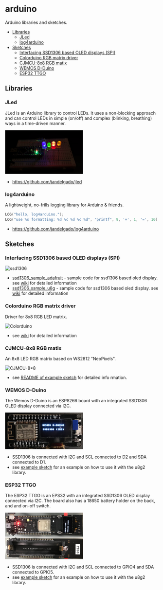# arduino

Arduino libraries and sketches.


<!-- vim-markdown-toc GFM -->

* [Libraries](#libraries)
    * [JLed](#jled)
    * [log4arduino](#log4arduino)
* [Sketches](#sketches)
    * [Interfacing SSD1306 based OLED displays (SPI)](#interfacing-ssd1306-based-oled-displays-spi)
    * [Colorduino RGB matrix driver](#colorduino-rgb-matrix-driver)
    * [CJMCU-8x8 RGB matix](#cjmcu-8x8-rgb-matix)
    * [WEMOS D-Duino](#wemos-d-duino)
    * [ESP32 TTGO](#esp32-ttgo)

<!-- vim-markdown-toc -->

## Libraries

### JLed

JLed is an Arduino library to control LEDs. It uses a non-blocking approach and
can control LEDs in simple (on/off) and complex (blinking, breathing) ways in a
time-driven manner.

<img alt="jled" width=256 src="images/jled.gif">

* https://github.com/jandelgado/jled

### log4arduino

A lightweight, no-frills logging library for Arduino & friends.

```c++
LOG("hello, log4arduino.");
LOG("use %s formatting: %d %c %d %c %d", "printf", 9, '+', 1, '=', 10);
```

* https://github.com/jandelgado/log4arduino

## Sketches

### Interfacing SSD1306 based OLED displays (SPI)

<img alt="ssd1306" width=256 src="images/ssd1306.jpg">

* [ssd1306_sample_adafruit](ssd1306_sample_adafruit) - sample code for ssd1306 based oled display. see [wiki](http://github.com/jandelgado/arduino/wiki/SSD1306-based-OLED-connected-to-Arduino) for detailed information
* [ssd1306_sample_u8g](ssd1306_sample_u8g) - sample code for ssd1306 based oled display. see [wiki](http://github.com/jandelgado/arduino/wiki/SSD1306-based-OLED-connected-to-Arduino) for detailed information


### Colorduino RGB matrix driver

Driver for 8x8 RGB LED matrix.

<img alt="Colorduino" width=256 src="images/colorduino.JPG">

* see [wiki](https://github.com/jandelgado/arduino/wiki/Colorduino) for detailed information


### CJMCU-8x8 RGB matix

An 8x8 LED RGB matrix based on WS2812 "NeoPixels".

<img alt="CJMCU-8*8" width=256 src="images/cjmcu-8x8/cjmcu.jpg">

* see [README of example sketch](cjmcu_8x8_sample/README.md) for detailed info
rmation.

### WEMOS D-Duino

The Wemos D-Duino is an ESP8266 board with an integrated SSD1306 OLED display
connected via I2C. 

<img alt="wemos-d-duino" width=256 src="images/wemos-d-duino.png">

* SSD1306 is connected with I2C and SCL connected to D2 and SDA connected
  to D1.
* see [example sketch](wemos_d_duino) for an example on how to use it with 
  the u8g2 library.

### ESP32 TTGO

The ESP32 TTGO is an EPS32 with an integrated SSD1306 OLED display connected
via I2C. The board also has a 18650 battery holder on the back, and and on-off
switch.

<img alt="esp32-ttgo" width=256 src="images/esp32-ttgo.png">
<img alt="esp32-ttgo-back" width=256 src="images/esp32-ttgo-back.png">

* SSD1306 is connected with I2C and SCL connected to GPIO4 and SDA connected
  to GPIO5.
* see [example sketch](esp32_ttgo) for an example on how to use it with 
  the u8g2 library.

